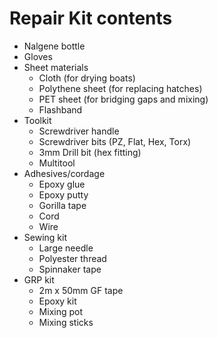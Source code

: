 # Repair Kit contents

* Nalgene bottle
* Gloves
* Sheet materials
  * Cloth (for drying boats)
  * Polythene sheet (for replacing hatches)
  * PET sheet (for bridging gaps and mixing)
  * Flashband
* Toolkit
  * Screwdriver handle
  * Screwdriver bits (PZ, Flat, Hex, Torx)
  * 3mm Drill bit (hex fitting)
  * Multitool
* Adhesives/cordage
  * Epoxy glue
  * Epoxy putty
  * Gorilla tape
  * Cord
  * Wire
* Sewing kit
  * Large needle
  * Polyester thread
  * Spinnaker tape
* GRP kit
  * 2m x 50mm GF tape
  * Epoxy kit
  * Mixing pot
  * Mixing sticks